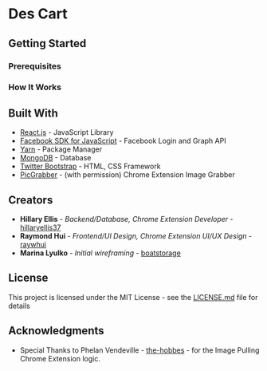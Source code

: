 # Des Cart


## Getting Started	


### Prerequisites



### How It Works



## Built With

* [React.js](https://reactjs.org/) - JavaScript Library
* [Facebook SDK for JavaScript](https://developers.facebook.com/docs/javascript) - Facebook Login and Graph API
* [Yarn](https://yarnpkg.com/en/) - Package Manager
* [MongoDB](https://www.mongodb.com/) - Database
* [Twitter Bootstrap](https://getbootstrap.com/) - HTML, CSS Framework
* [PicGrabber](https://github.com/the-hobbes/PicGrabber) - (with permission) Chrome Extension Image Grabber


## Creators

* **Hillary Ellis** - *Backend/Database, Chrome Extension Developer* - [hillaryellis37](https://github.com/hillaryellis37)
* **Raymond Hui** - *Frontend/UI Design, Chrome Extension UI/UX Design* - [raywhui](https://github.com/raywhui/)
* **Marina Lyulko** - *Initial wireframing* - [boatstorage](https://github.com/boatstorage)


## License

This project is licensed under the MIT License - see the [LICENSE.md](LICENSE.md) file for details

## Acknowledgments

* Special Thanks to Phelan Vendeville - [the-hobbes](https://github.com/the-hobbes) - for the Image Pulling Chrome Extension logic.


